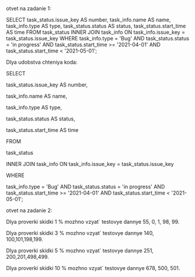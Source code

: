 ﻿otvet na zadanie 1:

SELECT task_status.issue_key AS number, task_info.name AS name, task_info.type AS type, task_status.status AS status, task_status.start_time AS time FROM task_status INNER JOIN task_info ON task_info.issue_key = task_status.issue_key WHERE task_info.type = 'Bug' AND task_status.status = 'in progress' AND task_status.start_time >= '2021-04-01' AND task_status.start_time < '2021-05-01';

Dlya udobstva chteniya koda:

SELECT

task_status.issue_key AS number,

task_info.name AS name,

task_info.type AS type,

task_status.status AS status,

task_status.start_time AS time

FROM

task_status

INNER JOIN task_info ON task_info.issue_key = task_status.issue_key 

WHERE

task_info.type = 'Bug' AND task_status.status = 'in progress' AND task_status.start_time >= '2021-04-01' AND task_status.start_time < '2021-05-01';



otvet na zadanie 2:

Dlya proverki skidki 1 % mozhno vzyat` testovye dannye 55, 0, 1, 98, 99.

Dlya proverki skidki 3 % mozhno vzyat` testovye dannye 140, 100,101,198,199.

Dlya proverki skidki 5 % mozhno vzyat` testovye dannye 251, 200,201,498,499.

Dlya proverki skidki 10 % mozhno vzyat` testovye dannye 678, 500, 501.
